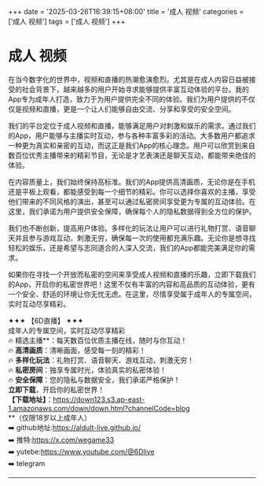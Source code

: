 +++
date = '2025-03-26T16:39:15+08:00'
title = '成人 视频'
categories = ['成人 视频']
tags = ['成人 视频']
+++

# 成人 视频

在当今数字化的世界中，视频和直播的热潮愈演愈烈。尤其是在成人内容日益被接受的社会背景下，越来越多的用户开始寻求能够提供丰富互动体验的平台。我的App专为成年人打造，致力于为用户提供完全不同的体验。我们为用户提供的不仅仅是视频和直播，更是一个让人们能够自由交流、分享和享受的安全空间。

我们的平台定位于成人视频和直播，能够满足用户对刺激和娱乐的需求。通过我们的App，用户能够与主播实时互动，参与各种丰富多彩的活动。大多数用户都追求一种更为真实和亲密的互动，而这正是我们App的核心理念。用户可以欣赏到来自数百位优秀主播带来的精彩节目，无论是才艺表演还是聊天互动，都能带来绝佳的体验。

在内容质量上，我们始终保持高标准。我们的App提供高清画质，无论你是在手机还是平板上观看，都能感受到每一个细节的精彩。你可以选择你喜欢的主播，享受他们带来的不同风格的演出，甚至可以通过私密房间享受更为专属的互动体验。在这里，我们承诺为用户提供安全保障，确保每个人的隐私数据得到全方位的保护。

我们也不断创新，提高用户体验。多样化的玩法让用户可以进行礼物打赏、语音聊天并且参与游戏互动，刺激无穷，确保每一次的使用都充满乐趣。无论你是想寻找轻松的娱乐，还是希望与志同道合的人深入交流，我们的App都能完美满足你的需求。

如果你在寻找一个开放而私密的空间来享受成人视频和直播的乐趣，立即下载我们的App，开启你的私密世界吧！这里不仅有丰富的内容和高品质的互动体验，更有一个安全、舒适的环境让你无忧无虑。在这里，尽情享受属于成年人的专属空间，实时互动尽享精彩。

✦✦✦ 【6D直播】 ✦✦✦  
成年人的专属空间，实时互动尽享精彩  
🔥 精选主播**：每天数百位优质主播在线，随时与你互动！  
🔥 **高清画质**：清晰画面，感受每一刻的精彩！  
🔥 **多样化玩法**：礼物打赏、语音聊天、游戏互动，刺激无穷！  
🔥 **私密房间**：独享专属时光，体验真实的私密体验！  
🔥 **安全保障**：您的隐私与数据安全，我们承诺严格保护！  
**立即下载**，开启你的私密世界！  
**【下载地址】**：https://down123.s3.ap-east-1.amazonaws.com/down/down.html?channelCode=blog  
**（仅限18岁以上成年人）  
➡️ github地址:https://aldult-live.github.io/  
➡️ 推特:https://x.com/wegame33  
➡️ yutebe:https://www.youtube.com/@6Dlive  
➡️ telegram

---
